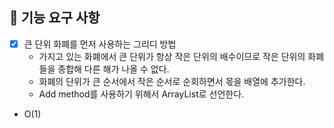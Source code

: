 ## 🚀 기능 요구 사항
* [x] 큰 단위 화폐를 먼저 사용하는 그리디 방법
  * 가지고 있는 화폐에서 큰 단위가 항상 작은 단위의 배수이므로 작은 단위의 화폐들을 종합해 다른 해가 나올 수 없다.
  * 화폐의 단위가 큰 순서에서 작은 순서로 순회하면서 몫을 배열에 추가한다.
  * Add method를 사용하기 위해서 ArrayList로 선언한다.
* O(1)
